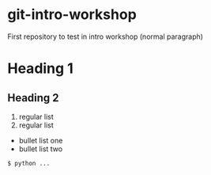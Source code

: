 # git-intro-workshop
First repository to test in intro workshop (normal paragraph)
# Heading 1
## Heading 2
1. regular list
2. regular list
* bullet list one
* bullet list two
```bash 
$ python ...
